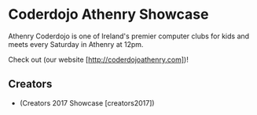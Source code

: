 # Coderdojo Athenry Showcase

Athenry Coderdojo is one of Ireland's premier computer clubs for kids and meets every Saturday in Athenry at 12pm.

Check out (our website [http://coderdojoathenry.com])!

## Creators
- (Creators 2017 Showcase [creators2017])


